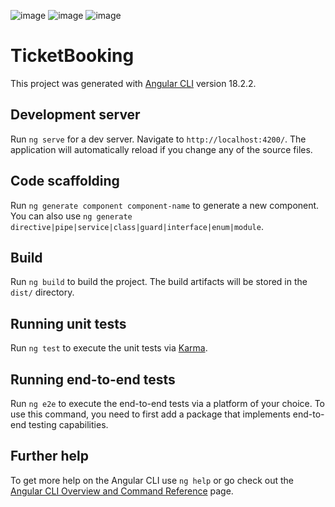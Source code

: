 ![image](https://github.com/user-attachments/assets/533455e0-1fd6-469a-b6d3-f456bf48d14b)
![image](https://github.com/user-attachments/assets/7f80c947-cbb3-4092-b671-e0325afdfb4a)
![image](https://github.com/user-attachments/assets/54498bed-428d-44d0-893f-dbdea2184f21)


# TicketBooking

This project was generated with [Angular CLI](https://github.com/angular/angular-cli) version 18.2.2.

## Development server

Run `ng serve` for a dev server. Navigate to `http://localhost:4200/`. The application will automatically reload if you change any of the source files.

## Code scaffolding

Run `ng generate component component-name` to generate a new component. You can also use `ng generate directive|pipe|service|class|guard|interface|enum|module`.

## Build

Run `ng build` to build the project. The build artifacts will be stored in the `dist/` directory.

## Running unit tests

Run `ng test` to execute the unit tests via [Karma](https://karma-runner.github.io).

## Running end-to-end tests

Run `ng e2e` to execute the end-to-end tests via a platform of your choice. To use this command, you need to first add a package that implements end-to-end testing capabilities.

## Further help

To get more help on the Angular CLI use `ng help` or go check out the [Angular CLI Overview and Command Reference](https://angular.dev/tools/cli) page.
